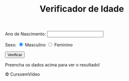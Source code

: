#
<html lang="pt-BR">
<head>
    <meta charset="UTF-8">
    <meta name="viewport" content="width=device-width, initial-scale=1.0">
    <title>Verificador de Idade</title>
    <link rel="stylesheet" href="estilo.css">
</head>
<body> 
    <header>
        <h1>Verificador de Idade</h1>
    </header>
    <section>
<div>
<p>Ano de Nascimento:
    <input type="number" name="txtano" id="txtano" min="0">
</p>
<p>Sexo:
    <input type="radio" name="radsex" id="masc" checked>
    <label for="masc">Masculino</label>
    <input type="radio" name="radsex" id="fem">
    <label for="fem">Feminino</label>
</p>
<p>
    <input type="button" value="Verificar" onclick="verificar()">
</p>
</div>
<div id="res">
Preencha os dados acima para ver o resultado!
</div>
</section>
<footer>
        <p>&copy; CursoemVídeo</p>
    </footer>
    <script src="script.js"></script>
</body>
</html>
